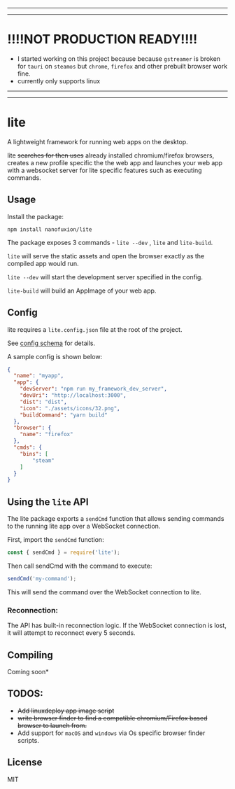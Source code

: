 ___
___
# !!!!NOT PRODUCTION READY!!!!
- I started working on this project because because `gstreamer` is broken for `tauri` on `steamos` but `chrome`, `firefox` and other prebuilt browser work fine.
- currently only supports linux 
___
___

# lite

A lightweight framework for running web apps on the desktop.

lite ~~searches for then uses~~ already installed chromium/firefox browsers, creates a new profile specific the the web app and launches your web app with a websocket server for lite specific features such as executing commands.

## Usage

Install the package:

```
npm install nanofuxion/lite
```

The package exposes 3 commands - `lite --dev` ,  `lite` and `lite-build`. 

`lite` will serve the static assets and open the browser exactly as the compiled app would run.

`lite --dev` will start the development server specified in the config. 

`lite-build` will build an AppImage of your web app. 

## Config

lite requires a `lite.config.json` file at the root of the project. 

See [config schema](schema.json) for details.

A sample config is shown below:

```json
{
  "name": "myapp",
  "app": { 
    "devServer": "npm run my_framework_dev_server",
    "devUri": "http://localhost:3000",
    "dist": "dist",
    "icon": "./assets/icons/32.png",
    "buildCommand": "yarn build"
  },
  "browser": {
    "name": "firefox"
  },
  "cmds": {
    "bins": [
        "steam"
    ]  
  }
}
```
## Using the `lite` API

The lite package exports a `sendCmd` function that allows sending commands to the running lite app over a WebSocket connection. 

First, import the `sendCmd` function:

```js
const { sendCmd } = require('lite');
```

Then call sendCmd with the command to execute:

```js
sendCmd('my-command');
```

This will send the command over the WebSocket connection to lite.

### Reconnection:

The API has built-in reconnection logic. If the WebSocket connection is lost, it will attempt to reconnect every 5 seconds.

## Compiling

Coming soon*


## TODOS:

- ~~Add linuxdeploy app image script~~
- ~~write browser finder to find a compatible chromium/Firefox based browser to launch from.~~
- Add support for `macOS` and `windows` via Os specific browser finder scripts.


## License

MIT
